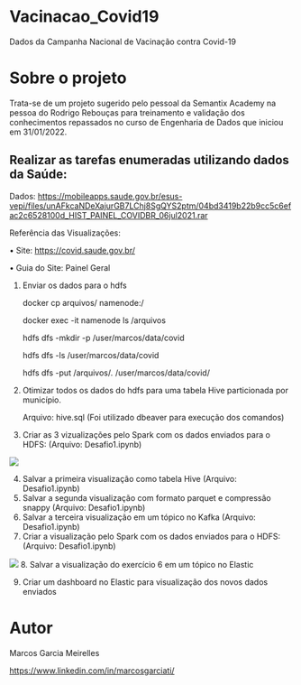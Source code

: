 # Vacinacao_Covid19
Dados da Campanha Nacional de Vacinação contra Covid-19

# Sobre o projeto

Trata-se de um projeto sugerido pelo pessoal da Semantix Academy na pessoa do Rodrigo Rebouças para treinamento e validação dos conhecimentos repassados no curso de Engenharia de Dados que iniciou em 31/01/2022.

## Realizar as tarefas enumeradas utilizando dados da Saúde:

Dados: https://mobileapps.saude.gov.br/esus-vepi/files/unAFkcaNDeXajurGB7LChj8SgQYS2ptm/04bd3419b22b9cc5c6efac2c6528100d_HIST_PAINEL_COVIDBR_06jul2021.rar

Referência das Visualizações:

• Site: https://covid.saude.gov.br/

• Guia do Site: Painel Geral

1. Enviar os dados para o hdfs 
  
    docker cp arquivos/ namenode:/
    
    docker exec -it namenode ls /arquivos
    
    hdfs dfs -mkdir -p /user/marcos/data/covid
    
    hdfs dfs -ls /user/marcos/data/covid
    
    hdfs dfs -put /arquivos/*.* /user/marcos/data/covid/
    
  
2. Otimizar todos os dados do hdfs para uma tabela Hive particionada por
município.

    Arquivo: hive.sql (Foi utilizado dbeaver para execução dos comandos)
  
3. Criar as 3 vizualizações pelo Spark com os dados enviados para o HDFS: (Arquivo: Desafio1.ipynb)
<image src=https://raw.githubusercontent.com/marcosgoval/Vacinacao_Covid19/main/assets/figura1.png>

4. Salvar a primeira visualização como tabela Hive (Arquivo: Desafio1.ipynb)
5. Salvar a segunda visualização com formato parquet e compressão snappy (Arquivo: Desafio1.ipynb)
6. Salvar a terceira visualização em um tópico no Kafka (Arquivo: Desafio1.ipynb)
7. Criar a visualização pelo Spark com os dados enviados para o HDFS: (Arquivo: Desafio1.ipynb)
<image src=https://raw.githubusercontent.com/marcosgoval/Vacinacao_Covid19/main/assets/figura2.png>
8. Salvar a visualização do exercício 6 em um tópico no Elastic

9. Criar um dashboard no Elastic para visualização dos novos dados enviados

# Autor

Marcos Garcia Meirelles

https://www.linkedin.com/in/marcosgarciati/
